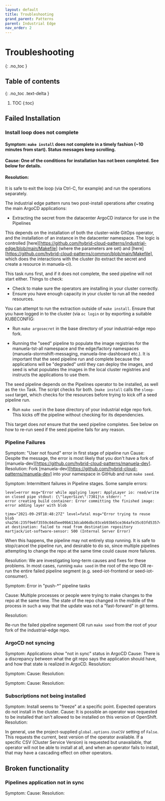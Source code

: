 ```yaml
---
layout: default
title: Troubleshooting
grand_parent: Patterns
parent: Industrial Edge
nav_order: 2
---
```


# Troubleshooting
{: .no_toc }

## Table of contents
{: .no_toc .text-delta }

1. TOC
{:toc}

## Failed Installation

### Install loop does not complete

#### Symptom: `make install` does not complete in a timely fashion (~10 minutes from start).  Status messages keep scrolling.

#### Cause: One of the conditions for installation has not been completed.  See below for details.

#### Resolution:

It is safe to exit the loop (via Ctrl-C, for example) and run the operations separately.

The industrial edge pattern runs two post-install operations after creating the main ArgoCD applications: 

- Extracting the secret from the datacenter ArgoCD instance for use in the Pipelines

This depends on the installation of both the cluster-wide GitOps operator, and the installation of an instance in the datacenter namespace.  The logic is controlled [here][https://github.com/hybrid-cloud-patterns/industrial-edge/blob/main/Makefile] (where the parameters are set) and [here][https://github.com/hybrid-cloud-patterns/common/blob/main/Makefile], which does the interactions with the cluster (to extract the secret and create a resource in manuela-ci).

This task runs first, and if it does not complete, the seed pipeline will not start either.  Things to check:

- Check to make sure the operators are installing in your cluster correctly.
- Ensure you have enough capacity in your cluster to run all the needed resources.

You can attempt to run the extraction outside of `make install`.  Ensure that you have logged in to the cluster (via `oc login` or by exporting a suitable KUBECONFIG:

- Run `make argosecret` in the base directory of your industrial-edge repo fork.

- Running the "seed" pipeline to populate the image registries for the manuela-tst-all namespace and the edge/factory
namespaces (manuela-stormshift-messaging, manuela-line-dashboard etc.).  It is important that the seed pipeline run and complete because the applications will be "degraded" until they can deploy the images, and seed is what populates the
images in the local cluster registries and instructs the applications to use them.

The seed pipeline depends on the Pipelines operator to be installed, as well as the `tkn` Task.  The script checks for
both.  (`make install` calls the `sleep-seed` target, which checks for the resources before trying to kick off a seed pipeline run.

- Run `make seed` in the base directory of your industrial edge repo fork.  This kicks off the pipeline without checking for its dependencies.

This target does *not* ensure that the seed pipeline completes.  See below on how to re-run seed if the seed pipeline
fails for any reason.

### Pipeline Failures

Symptom: "User not found" error in first stage of pipeline run
Cause: Despite the message, the error is most likely that you don't have a fork of [manuela-dev][https://github.com/hybrid-cloud-patterns/manuela-dev].
Resolution: Fork [manuela-dev][https://github.com/hybrid-cloud-patterns/manuela-dev] into your namespace in GitHub and run `make seed`.

Symptom: Intermittent failures in Pipeline stages.  Some sample errors:
```
level=error msg="Error while applying layer: ApplyLayer io: read/write on closed pipe stdout: {\"layerSize\":7301}\n stderr: "
error creating build container: Error committing the finished image: error adding layer with blob
```
```
time="2021-09-29T18:48:27Z" level=fatal msg="Error trying to reuse blob sha256:235f9e6f3559c04d5ee09b613dcab06dbc03ceb93b65ce364afe35c03fd53574 at destination: failed to read from destination repository martjack/iot-software-sensor: 500 (Internal Server Error)
```

When this happens, the pipeline may not entirely stop running.  It is safe to stop/cancel the pipeline run, and 
desirable to do so, since multiple pipelines attempting to change the repo at the same time could cause more failures.

Resolution: We are investigating long-term causes and fixes for these problems.  In most cases, running `make seed` in
the root of the repo OR re-run the entire failed pipeline segment (e.g. seed-iot-frontend or seed-iot-consumer).

Symptom: Error in "push-*" pipeline tasks

Cause: Multiple processes or people were trying to make changes to the repo at the same time.  The state of the repo changed in the middle of the process in such a way that the update was not a "fast-forward" in git terms.

Resolution:

Re-run the failed pipeline segement OR run `make seed` from the root of your fork of the industrial-edge repo.

### ArgoCD not syncing

Symptom:  Applications show "not in sync" status in ArgoCD
Cause: There is a discrepancy between what the git repo says the application should have, and how that state is realized in ArgoCD.
Resolution:

Symptom:
Cause:
Resolution:

Symptom:
Cause:
Resolution:

### Subscriptions not being installed

Symptom: Install seems to "freeze" at a specific point.  Expected operators do not install in the cluster.
Cause: It is possible an operator was requested to be installed that isn't allowed to be installed on this version of OpenShift.
Resolution:

In general, use the project-supplied `global.options.UseCSV` setting of `False`.  This requests the current, best version of the operator available.  If a specific CSV (Cluster Service Version) is requested but unavailable, that operator will not be able to install at all, and when an operator fails to install, that may have a cascading effect on other operators.

## Broken functionality

### Pipelines application not in sync

Symptom:
Cause:
Resolution:
